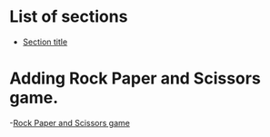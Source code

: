 # List of sections

- [Section title](filename.md)
# Adding Rock Paper and Scissors game.
-[Rock Paper and Scissors game](RockPaperScissors.py)
